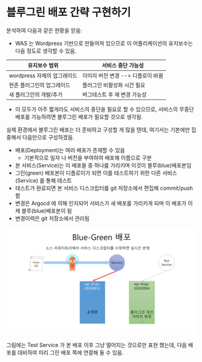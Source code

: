 # 블루그린 배포 간략 구현하기

분석하여 다음과 같은 현황을 얻음:
- WAS 는 Wordpress 기반으로 만들어져 있으므로 
  이 어플리케이션의 유지보수는 다음 정도로 생각할 수 있음.

|유지보수 범위|서비스 중단 가능성|
|------------|------------------|
|wordpress 자체의 업그레이드 | 이미지 버전 변경 --> 디플로이 바뀜 |
|현존 플러그인의 업그레이드  | 플러그인 비활성화 시간 필요 |
|새 플러그인의 개발/추가     | 버그테스트 후 재 변경 가능성 |


- 이 모두가 아주 짧게라도 서비스의 중단을 필요로 할 수 있으므로, 서비스의 무중단 배포를 가능하려면
  블루그린 배포가 필요할 것으로 생각됨.

실제 환경에서 블루그린 배포는 더 준비하고 구성할 게 많을 텐데, 여기서는 기본에만 집중해서 다음만으로 구성하겠음.
- 배포(Deployment)는 여러 배포가 존재할 수 있음
  * 기본적으로 일자 나 버전을 부여하여 배포해 이름으로 구분
- 본 서비스(Service)는 이 배포들 중 하나를 가리키며 이것이 블루(blue)배포본임
- 그린(green) 배포본이 디플로이가 되면 이를 테스트하기 위한 다른 서비스(Service) 를 통해 테스트
- 테스트가 완료되면 본 서비스 디스크립터를 git 저장소에서 편집해 commit/push 함
- 변경은 Argocd 에 의해 인지되어 서비스가 새 배포를 가리키게 되며 이 배포가 이제 블루(blue)배포본이 됨
- 변경이력은 git 저장소에서 관리됨

![blue-green deploy](https://github.com/anabaral/gcloud-etude/blob/master/bluegreen.gif?raw=true)

그림에는 Test Service 가 본 배포 이후 그냥 떨어지는 것으로만 표현 했는데, 다음 배포를 대비하여 미리 그린 배포 쪽에 연결해 둘 수 있음.
